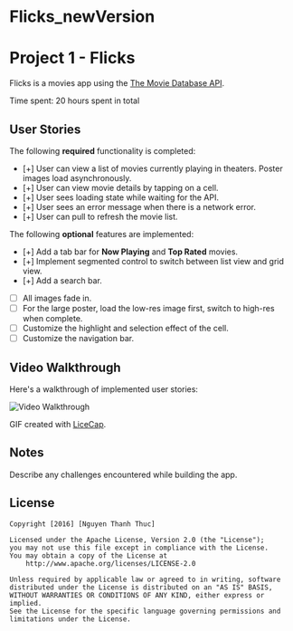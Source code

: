 # Flicks_newVersion

# Project 1 - Flicks

Flicks is a movies app using the [The Movie Database API](http://docs.themoviedb.apiary.io/#).

Time spent: 20 hours spent in total

## User Stories

The following **required** functionality is completed:

- [+] User can view a list of movies currently playing in theaters. Poster images load asynchronously.
- [+] User can view movie details by tapping on a cell.
- [+] User sees loading state while waiting for the API.
- [+] User sees an error message when there is a network error.
- [+] User can pull to refresh the movie list.

The following **optional** features are implemented:

- [+] Add a tab bar for **Now Playing** and **Top Rated** movies.
- [+] Implement segmented control to switch between list view and grid view.
- [+] Add a search bar.
- [ ] All images fade in.
- [ ] For the large poster, load the low-res image first, switch to high-res when complete.
- [ ] Customize the highlight and selection effect of the cell.
- [ ] Customize the navigation bar.

## Video Walkthrough

Here's a walkthrough of implemented user stories:

<img src='http://i.imgur.com/link/to/your/gif/file.gif' title='Video Walkthrough' width='' alt='Video Walkthrough' />

GIF created with [LiceCap](http://www.cockos.com/licecap/).

## Notes

Describe any challenges encountered while building the app.

## License

    Copyright [2016] [Nguyen Thanh Thuc]

    Licensed under the Apache License, Version 2.0 (the "License");
    you may not use this file except in compliance with the License.
    You may obtain a copy of the License at
        http://www.apache.org/licenses/LICENSE-2.0

    Unless required by applicable law or agreed to in writing, software
    distributed under the License is distributed on an "AS IS" BASIS,
    WITHOUT WARRANTIES OR CONDITIONS OF ANY KIND, either express or implied.
    See the License for the specific language governing permissions and
    limitations under the License.
